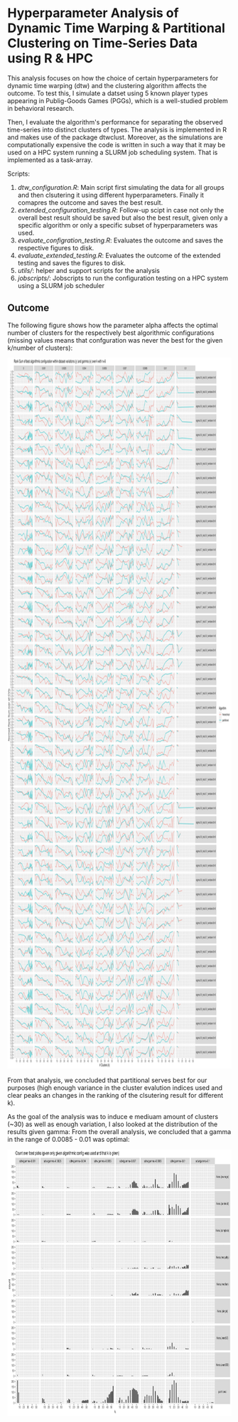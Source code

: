# Hyperparameter Analysis of Dynamic Time Warping & Partitional Clustering on Time-Series Data using R & HPC

This analysis focuses on how the choice of certain hyperparameters for dynamic time warping (dtw) and the clustering algorithm affects the outcome.
To test this, I simulate a datset using 5 known player types appearing in Publig-Goods Games (PGGs), which is a well-studied problem in behavioral research.

Then, I evaluate the algorithm's performance for separating the observed time-series into distinct clusters of types. 
The analysis is implemented in R and makes use of the package dtwclust. 
Moreover, as the simulations are computationally expensive the code is written in such a way that it may be used on a HPC system running a SLURM job scheduling system.
That is implemented as a task-array.

Scripts:
1. *dtw_configuration.R*: Main script first simulating the data for all groups and then clsutering it using different hyperparameters. Finally it comapres the outcome and saves the best result.
2. *extended_configuration_testing.R*: Follow-up scipt in case not only the overall best result should be saved but also the best result, given only a specific algorithm or only a specific subset of hyperparameters was used.
3. *evaluate_configration_testing.R*: Evaluates the outcome and saves the respective figures to disk.
4. *evaluate_extended_testing.R*: Evaluates the outcome of the extended testing and saves the figures to disk.
5. *utils/*: helper and support scripts for the analysis
6. *jobscripts/*: Jobscripts to run the configuration testing on a HPC system using a SLURM job scheduler

## Outcome

The following figure shows how the parameter alpha affects the optimal number of clusters for the respectively best algorithmic configurations (missing values means that confguration was never the best for the given k/number of clusters):
<p float="left">
<img src="https://github.com/mhschubert/Portfolio/blob/main/time-series_clustering/figures/rank_sum_within_configuration_n%3D6-1.jpg" width="1600" height="1600"/>
</p>

From that analysis, we concluded that partitional serves best for our purposes (high enough variance in the cluster evalution indices used and clear peaks an changes in the ranking of the clsutering result for different k).

As the goal of the analysis was to induce e mediuam amount of clusters (~30) as well as enough variation, I also looked at the distribution of the results given gamma:
From the overall analysis, we concluded that a gamma in the range of 0.0085 - 0.01 was optimal:

<p float="left">
<img src="https://github.com/mhschubert/Portfolio/blob/main/time-series_clustering/figures/reevaluation_gamma_for_k-1.jpg" width="800" height="600"/>
</p>
